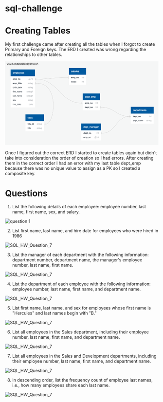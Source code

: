 # sql-challenge

# Creating Tables

My first challenge came after creating all the tables when I forgot to create Primary and Foreign keys.  The ERD I created was wrong regarding the relationships to other tables.

![sql_schema.png](sql_schema.png)

Once I figured out the correct ERD I started to create tables again but didn't take into consideration the order of creation so I had errors.  After creating them in the correct order I had an error with my last table dept_emp because there was no unique value to assign as a PK so I created a composite key.

# Questions

1. List the following details of each employee: employee number, last name, first name, sex, and salary.

![question 1](/Users/Howard/Desktop/SQL_HW_Question_1.png)

2. List first name, last name, and hire date for employees who were hired in 1986

![SQL_HW_Question_7](/Users/Howard/Desktop/SQL_HW_Question_2.png)

3. List the manager of each department with the following information: department number, department name, the manager's employee number, last name, first name.

![SQL_HW_Question_7](/Users/Howard/Desktop/SQL_HW_Question_3.png)

4. List the department of each employee with the following information: employee number, last name, first name, and department name.

![SQL_HW_Question_7](/Users/Howard/Desktop/SQL_HW_Question_4.png)

5. List first name, last name, and sex for employees whose first name is "Hercules" and last names begin with "B."

![SQL_HW_Question_7](/Users/Howard/Desktop/SQL_HW_Question_5.png)

6. List all employees in the Sales department, including their employee number, last name, first name, and department name.

![SQL_HW_Question_7](/Users/Howard/Desktop/SQL_HW_Question_6.png)

7. List all employees in the Sales and Development departments, including their employee number, last name, first name, and department name.

![SQL_HW_Question_7](/Users/Howard/Desktop/SQL_HW_Question_7.png)

8. In descending order, list the frequency count of employee last names, i.e., how many employees share each last name.

![SQL_HW_Question_7](/Users/Howard/Desktop/SQL_HW_Question_8.png)